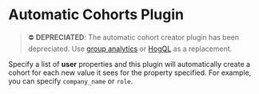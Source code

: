 # Automatic Cohorts Plugin

> ⛔️ **DEPRECIATED**: The automatic cohort creator plugin has been depreciated. Use [group analytics](https://posthog.com/docs/product-analytics/group-analytics) or [HogQL](https://posthog.com/docs/hogql) as a replacement.

Specify a list of **user** properties and this plugin will automatically create a cohort for each new value it sees for the property specified. For example, you can specify `company_name` or `role`.
